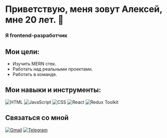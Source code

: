 # Приветствую, меня зовут Алексей, мне 20 лет. 👋

### Я frontend-разработчик

## Мои цели:

* Изучить MERN стек.
* Работать над реальными проектами.
* Работать в команде.

## Мои навыки и инструменты:

![HTML](https://img.shields.io/badge/html-%23E34F26.svg?style=for-the-badge&logo=html5&logoColor=white)
![JavaScript](https://img.shields.io/badge/javascript-%23323330.svg?style=for-the-badge&logo=javascript&logoColor=%23F7DF1E)
![CSS](https://img.shields.io/badge/css-%231572B6.svg?style=for-the-badge&logo=css3&logoColor=white)
![React](https://img.shields.io/badge/react-%2320232a.svg?style=for-the-badge&logo=react&logoColor=%2361DAFB)
![Redux Toolkit](https://img.shields.io/badge/redux_toolkit-%23593d88.svg?style=for-the-badge&logo=redux&logoColor=white)

## Связаться со мной

[![Gmail](https://img.shields.io/badge/Gmail-D14836?style=for-the-badge&logo=gmail&logoColor=white)](tuxone1306@gmail.com)
[![Telegram](https://img.shields.io/badge/Telegram-2CA5E0?style=for-the-badge&logo=telegram&logoColor=white)](https://t.me/tuxoneee)

<!--
**TutrinAlexey/TutrinAlexey** is a ✨ _special_ ✨ repository because its `README.md` (this file) appears on your GitHub profile.

Here are some ideas to get you started:

- 🔭 I’m currently working on ...
- 🌱 I’m currently learning ...
- 👯 I’m looking to collaborate on ...
- 🤔 I’m looking for help with ...
- 💬 Ask me about ...
- 📫 How to reach me: ...
- 😄 Pronouns: ...
- ⚡ Fun fact: ...
-->
